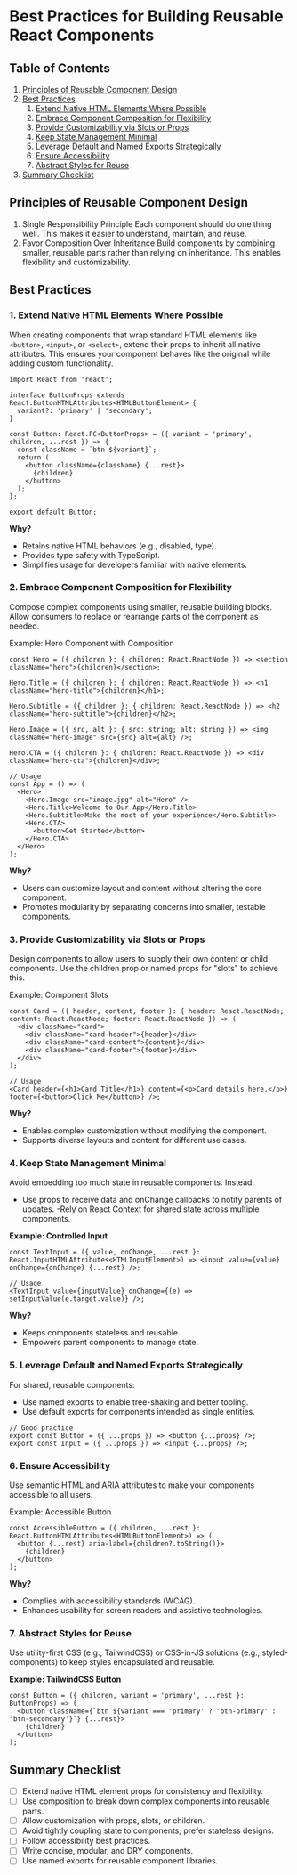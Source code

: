 # Best Practices for Building Reusable React Components

## Table of Contents

1. [Principles of Reusable Component Design](#principles-of-reusable-component-design)
2. [Best Practices](#best-practices)
   1. [Extend Native HTML Elements Where Possible](#1-extend-native-html-elements-where-possible)
   2. [Embrace Component Composition for Flexibility](#2-embrace-component-composition-for-flexibility)
   3. [Provide Customizability via Slots or Props](#3-provide-customizability-via-slots-or-props)
   4. [Keep State Management Minimal](#4-keep-state-management-minimal)
   5. [Leverage Default and Named Exports Strategically](#5-leverage-default-and-named-exports-strategically)
   6. [Ensure Accessibility](#6-ensure-accessibility)
   7. [Abstract Styles for Reuse](#7-abstract-styles-for-reuse)
3. [Summary Checklist](#summary-checklist)

## Principles of Reusable Component Design

1. Single Responsibility Principle
   Each component should do one thing well. This makes it easier to understand, maintain, and reuse.
2. Favor Composition Over Inheritance
   Build components by combining smaller, reusable parts rather than relying on inheritance. This enables flexibility and customizability.

## Best Practices

### 1. Extend Native HTML Elements Where Possible

When creating components that wrap standard HTML elements like `<button>`, `<input>`, or `<select>`, extend their props to inherit all native attributes. This ensures your component behaves like the original while adding custom functionality.

```tsx
import React from 'react';

interface ButtonProps extends React.ButtonHTMLAttributes<HTMLButtonElement> {
  variant?: 'primary' | 'secondary';
}

const Button: React.FC<ButtonProps> = ({ variant = 'primary', children, ...rest }) => {
  const className = `btn-${variant}`;
  return (
    <button className={className} {...rest}>
      {children}
    </button>
  );
};

export default Button;
```

**Why?**

- Retains native HTML behaviors (e.g., disabled, type).
- Provides type safety with TypeScript.
- Simplifies usage for developers familiar with native elements.

### 2. Embrace Component Composition for Flexibility

Compose complex components using smaller, reusable building blocks. Allow consumers to replace or rearrange parts of the component as needed.

Example: Hero Component with Composition

```tsx
const Hero = ({ children }: { children: React.ReactNode }) => <section className="hero">{children}</section>;

Hero.Title = ({ children }: { children: React.ReactNode }) => <h1 className="hero-title">{children}</h1>;

Hero.Subtitle = ({ children }: { children: React.ReactNode }) => <h2 className="hero-subtitle">{children}</h2>;

Hero.Image = ({ src, alt }: { src: string; alt: string }) => <img className="hero-image" src={src} alt={alt} />;

Hero.CTA = ({ children }: { children: React.ReactNode }) => <div className="hero-cta">{children}</div>;

// Usage
const App = () => (
  <Hero>
    <Hero.Image src="image.jpg" alt="Hero" />
    <Hero.Title>Welcome to Our App</Hero.Title>
    <Hero.Subtitle>Make the most of your experience</Hero.Subtitle>
    <Hero.CTA>
      <button>Get Started</button>
    </Hero.CTA>
  </Hero>
);
```

**Why?**

- Users can customize layout and content without altering the core component.
- Promotes modularity by separating concerns into smaller, testable components.

### 3. Provide Customizability via Slots or Props

Design components to allow users to supply their own content or child components. Use the children prop or named props for "slots" to achieve this.

Example: Component Slots

```tsx
const Card = ({ header, content, footer }: { header: React.ReactNode; content: React.ReactNode; footer: React.ReactNode }) => (
  <div className="card">
    <div className="card-header">{header}</div>
    <div className="card-content">{content}</div>
    <div className="card-footer">{footer}</div>
  </div>
);

// Usage
<Card header={<h1>Card Title</h1>} content={<p>Card details here.</p>} footer={<button>Click Me</button>} />;
```

**Why?**

- Enables complex customization without modifying the component.
- Supports diverse layouts and content for different use cases.

### 4. Keep State Management Minimal

Avoid embedding too much state in reusable components. Instead:

- Use props to receive data and onChange callbacks to notify parents of updates.
  -Rely on React Context for shared state across multiple components.

**Example: Controlled Input**

```tsx
const TextInput = ({ value, onChange, ...rest }: React.InputHTMLAttributes<HTMLInputElement>) => <input value={value} onChange={onChange} {...rest} />;

// Usage
<TextInput value={inputValue} onChange={(e) => setInputValue(e.target.value)} />;
```

**Why?**

- Keeps components stateless and reusable.
- Empowers parent components to manage state.

### 5. Leverage Default and Named Exports Strategically

For shared, reusable components:

- Use named exports to enable tree-shaking and better tooling.
- Use default exports for components intended as single entities.

```tsx
// Good practice
export const Button = ({ ...props }) => <button {...props} />;
export const Input = ({ ...props }) => <input {...props} />;
```

### 6. Ensure Accessibility

Use semantic HTML and ARIA attributes to make your components accessible to all users.

Example: Accessible Button

```tsx
const AccessibleButton = ({ children, ...rest }: React.ButtonHTMLAttributes<HTMLButtonElement>) => (
  <button {...rest} aria-label={children?.toString()}>
    {children}
  </button>
);
```

**Why?**

- Complies with accessibility standards (WCAG).
- Enhances usability for screen readers and assistive technologies.

### 7. Abstract Styles for Reuse

Use utility-first CSS (e.g., TailwindCSS) or CSS-in-JS solutions (e.g., styled-components) to keep styles encapsulated and reusable.

**Example: TailwindCSS Button**

```tsx
const Button = ({ children, variant = 'primary', ...rest }: ButtonProps) => (
  <button className={`btn ${variant === 'primary' ? 'btn-primary' : 'btn-secondary'}`} {...rest}>
    {children}
  </button>
);
```

## Summary Checklist

- [ ] Extend native HTML element props for consistency and flexibility.
- [ ] Use composition to break down complex components into reusable parts.
- [ ] Allow customization with props, slots, or children.
- [ ] Avoid tightly coupling state to components; prefer stateless designs.
- [ ] Follow accessibility best practices.
- [ ] Write concise, modular, and DRY components.
- [ ] Use named exports for reusable component libraries.
